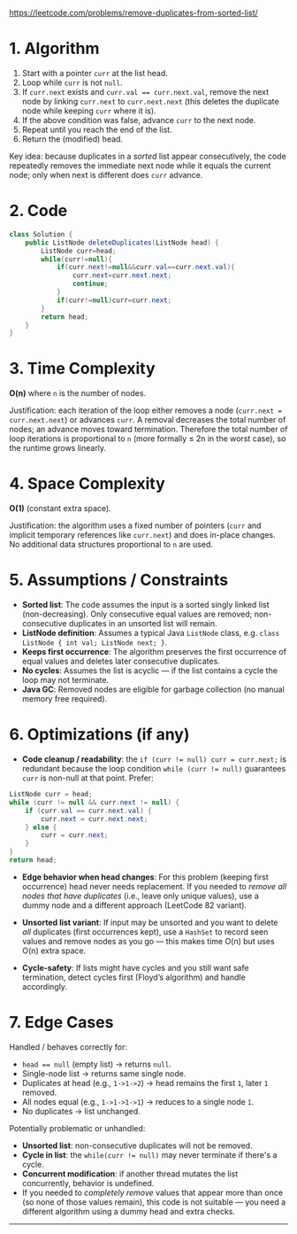 https://leetcode.com/problems/remove-duplicates-from-sorted-list/


# 1. Algorithm 

1. Start with a pointer `curr` at the list head.
2. Loop while `curr` is not `null`.
3. If `curr.next` exists and `curr.val == curr.next.val`, remove the next node by linking `curr.next` to `curr.next.next` (this deletes the duplicate node while keeping `curr` where it is).
4. If the above condition was false, advance `curr` to the next node.
5. Repeat until you reach the end of the list.
6. Return the (modified) head.

Key idea: because duplicates in a *sorted* list appear consecutively, the code repeatedly removes the immediate next node while it equals the current node; only when next is different does `curr` advance.

# 2. Code

```java
class Solution {
    public ListNode deleteDuplicates(ListNode head) {
        ListNode curr=head;
        while(curr!=null){
            if(curr.next!=null&&curr.val==curr.next.val){
                curr.next=curr.next.next;
                continue;
            }    
            if(curr!=null)curr=curr.next;
        }
        return head;
    }
}
```

# 3. Time Complexity

**O(n)** where `n` is the number of nodes.

Justification: each iteration of the loop either removes a node (`curr.next = curr.next.next`) or advances `curr`. A removal decreases the total number of nodes; an advance moves toward termination. Therefore the total number of loop iterations is proportional to `n` (more formally ≤ 2n in the worst case), so the runtime grows linearly.

# 4. Space Complexity

**O(1)** (constant extra space).

Justification: the algorithm uses a fixed number of pointers (`curr` and implicit temporary references like `curr.next`) and does in-place changes. No additional data structures proportional to `n` are used.

# 5. Assumptions / Constraints

* **Sorted list**: The code assumes the input is a sorted singly linked list (non-decreasing). Only consecutive equal values are removed; non-consecutive duplicates in an unsorted list will remain.
* **ListNode definition**: Assumes a typical Java `ListNode` class, e.g. `class ListNode { int val; ListNode next; }`.
* **Keeps first occurrence**: The algorithm preserves the first occurrence of equal values and deletes later consecutive duplicates.
* **No cycles**: Assumes the list is acyclic — if the list contains a cycle the loop may not terminate.
* **Java GC**: Removed nodes are eligible for garbage collection (no manual memory free required).

# 6. Optimizations (if any)

* **Code cleanup / readability**: the `if (curr != null) curr = curr.next;` is redundant because the loop condition `while (curr != null)` guarantees `curr` is non-null at that point. Prefer:

```java
ListNode curr = head;
while (curr != null && curr.next != null) {
    if (curr.val == curr.next.val) {
        curr.next = curr.next.next;
    } else {
        curr = curr.next;
    }
}
return head;
```

* **Edge behavior when head changes**: For this problem (keeping first occurrence) head never needs replacement. If you needed to *remove all nodes that have duplicates* (i.e., leave only unique values), use a dummy node and a different approach (LeetCode 82 variant).

* **Unsorted list variant**: If input may be unsorted and you want to delete *all* duplicates (first occurrences kept), use a `HashSet` to record seen values and remove nodes as you go — this makes time O(n) but uses O(n) extra space.

* **Cycle-safety**: If lists might have cycles and you still want safe termination, detect cycles first (Floyd’s algorithm) and handle accordingly.

# 7. Edge Cases

Handled / behaves correctly for:

* `head == null` (empty list) → returns `null`.
* Single-node list → returns same single node.
* Duplicates at head (e.g., `1->1->2`) → head remains the first `1`, later `1` removed.
* All nodes equal (e.g., `1->1->1->1`) → reduces to a single node `1`.
* No duplicates → list unchanged.

Potentially problematic or unhandled:

* **Unsorted list**: non-consecutive duplicates will not be removed.
* **Cycle in list**: the `while(curr != null)` may never terminate if there's a cycle.
* **Concurrent modification**: if another thread mutates the list concurrently, behavior is undefined.
* If you needed to *completely remove* values that appear more than once (so none of those values remain), this code is not suitable — you need a different algorithm using a dummy head and extra checks.

---


